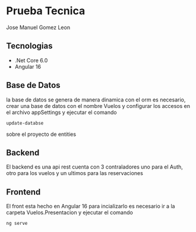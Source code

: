 # Prueba Tecnica 
Jose Manuel Gomez Leon
## Tecnologias
- .Net Core 6.0
- Angular 16
## Base de Datos
la base de datos se genera de manera dinamica con el orm es necesario, crear una base de datos con el nombre Vuelos y configurar los accesos en el archivo appSettings y ejecutar el comando

``` 
update-databse 
```
sobre el proyecto de entities

## Backend
El backend es una api rest cuenta con 3 contraladores
uno para el Auth, otro para los vuelos y un ultimos para las reservaciones

## Frontend 
El front esta hecho en Angular 16 para incializarlo es necesario ir a la carpeta Vuelos.Presentacion y ejecutar el comando
```
ng serve
```

